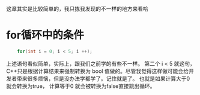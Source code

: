 这章其实是比较简单的，我只拣我发现的不一样的地方来看哈

# for循环中的条件

```c++
    for(int i = 0; i < 5; i ++);
```

上述语句看似简单，实际上，跟我们之前学的有些不一样。 第二个 i < 5 就这句，C++只是根据计算结果来强制转换为 bool 值做的。尽管我觉得这样做可能会给开发者带来很多烦恼，但是没办法学都学了。记住就是了。
也就是如果计算大于0  就会转换为true， 计算等于0 就会被转换为false直接跳出循环。